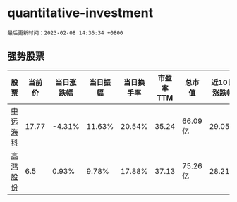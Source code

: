 # quantitative-investment

`最后更新时间：2023-02-08 14:36:34 +0800`

## 强势股票

|股票|当前价|当日涨跌幅|当日振幅|当日换手率|市盈率TTM|总市值|近10日涨跌幅|
|----|----|----|----|----|----|----|----|
|[中远海科](https://xueqiu.com/S/SZ002401)|17.77|-4.31%|11.63%|20.54%|35.24|66.09亿|29.05%|
|[高鸿股份](https://xueqiu.com/S/SZ000851)|6.5|0.93%|9.78%|17.88%|37.13|75.26亿|28.21%|
